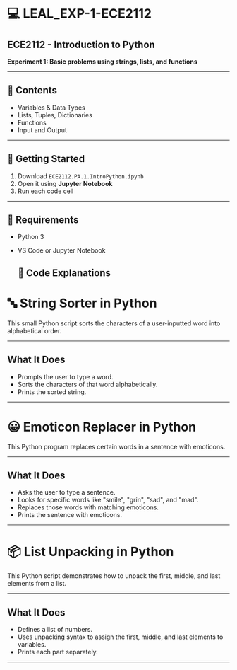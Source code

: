 # 💻 LEAL_EXP-1-ECE2112

## ECE2112 - Introduction to Python 
**Experiment 1: Basic problems using strings, lists, and functions**

---

## 📂 Contents
- Variables & Data Types  
- Lists, Tuples, Dictionaries  
- Functions  
- Input and Output  

---

## 🚀 Getting Started
1. Download `ECE2112.PA.1.IntroPython.ipynb`
2. Open it using **Jupyter Notebook**
3. Run each code cell

---

## 🧰 Requirements
- Python 3  
- VS Code or Jupyter Notebook

  ## 🧾 Code Explanations

# 🔤 String Sorter in Python

This small Python script sorts the characters of a user-inputted word into alphabetical order.

---

## What It Does

- Prompts the user to type a word.
- Sorts the characters of that word alphabetically.
- Prints the sorted string.

---

# 😀 Emoticon Replacer in Python

This Python program replaces certain words in a sentence with emoticons.

---

## What It Does

- Asks the user to type a sentence.
- Looks for specific words like "smile", "grin", "sad", and "mad".
- Replaces those words with matching emoticons.
- Prints the sentence with emoticons.

---

# 📦 List Unpacking in Python

This Python script demonstrates how to unpack the first, middle, and last elements from a list.

---

## What It Does

- Defines a list of numbers.
- Uses unpacking syntax to assign the first, middle, and last elements to variables.
- Prints each part separately.

---

